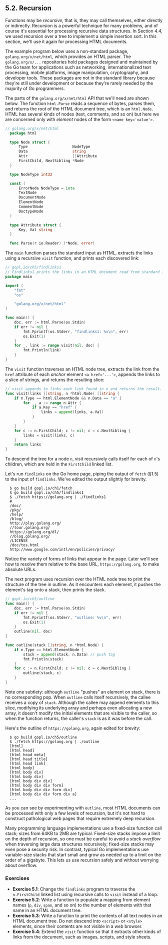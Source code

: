 ## 5.2. Recursion 

Functions may be *recursive*, that is, they may call themselves, either directly or indirectly. Recursion is a powerful technique for many problems, and of course it's essential for processing recursive data structures. In Section 4.4, we used recursion over a tree to implement a simple insertion sort. In this section, we'll use it again for processing HTML documents.

The example program below uses a non-standard package, `golang.org/x/net/html`, which provides an HTML parser. The `golang.org/x/...` repositories hold packages designed and maintained by the Go team for applications such as networking, internationalized text processing, mobile platforms, image manipulation, cryptography, and developer tools. These packages are not in the standard library because they're still under development or because they're rarely needed by the majority of Go programmers.

The parts of the `golang.org/x/net/html` API that we'll need are shown below. The function `html.Parse` reads a sequence of bytes, parses them, and returns the root of the HTML document tree, which is an `html.Node.` HTML has several kinds of nodes (text, comments, and so on) but here we are concerned only with *element* nodes of the form `<name key='value'>`.
```go
// golang.org/x/net/html
  package html

  type Node struct {
      Type                    NodeType
      Data                    string
      Attr                    []Attribute
      FirstChild, NextSibling *Node
  }

  type NodeType int32

  const (
      ErrorNode NodeType = iota
      TextNode
      DocumentNode
      ElementNode
      CommentNode
      DoctypeNode
  )

  type Attribute struct {
      Key, Val string
  }

  func Parse(r io.Reader) (*Node, error)
```

The `main` function parses the standard input as HTML, extracts the links using a recursive `visit` function, and prints each discovered link:
```go
// gopl.io/ch5/findlinks1
// Findlinks1 prints the links in an HTML document read from standard input.
package main

import (
	"fmt"
	"os"

	"golang.org/x/net/html"
)

func main() {
	doc, err := html.Parse(os.Stdin)
	if err != nil {
		fmt.Fprintf(os.Stderr, "findlinks1: %v\n", err)
		os.Exit(1)
	}
	for _, link := range visit(nil, doc) {
		fmt.Println(link)
	}
}
```
The `visit` function traverses an HTML node tree, extracts the link from the `href` attribute of each *anchor* element `<a href='...'>`, appends the links to a slice of strings, and returns the resulting slice:
```go
// visit appends to links each link found in n and returns the result.
func visit(links []string, n *html.Node) []string {
	if n.Type == html.ElementNode && n.Data == "a" {
		for _, a := range n.Attr {
			if a.Key == "href" {
				links = append(links, a.Val)
			}
		}
	}
	for c := n.FirstChild; c != nil; c = c.NextSibling {
		links = visit(links, c)
	}
	return links
}
```
To descend the tree for a node `n`, visit recursively calls itself for each of `n`'s children, which are held in the `FirstChild` linked list.  

Let's run `findlinks` on the Go home page, piping the output of `fetch` (§1.5) to the input of `findlinks`. We've edited the output slightly for brevity.

```
  $ go build gopl.io/ch1/fetch
  $ go build gopl.io/ch5/findlinks1
  $ ./fetch https://golang.org | ./findlinks1
  #
  /doc/
  /pkg/
  /help/
  /blog/
  http://play.golang.org/
  //tour.golang.org/
  https://golang.org/dl/
  //blog.golang.org/
  /LICENSE
  /doc/tos.html
  http://www.google.com/intl/en/policies/privacy/
```

Notice the variety of forms of links that appear in the page. Later we'll see how to resolve them relative to the base URL, `https://golang.org`, to make absolute URLs.

The next program uses recursion over the HTML node tree to print the structure of the tree in outline. As it encounters each element, it pushes the element's tag onto a stack, then prints the stack.
```go
// gopl.io/ch5/outline
func main() {
	doc, err := html.Parse(os.Stdin)
	if err != nil {
		fmt.Fprintf(os.Stderr, "outline: %v\n", err)
		os.Exit(1)
	}
	outline(nil, doc)
}

func outline(stack []string, n *html.Node) {
	if n.Type == html.ElementNode {
		stack = append(stack, n.Data) // push tag
		fmt.Println(stack)
	}
	for c := n.FirstChild; c != nil; c = c.NextSibling {
		outline(stack, c)
	}
}
```
Note one subtlety: although `outline` "pushes" an element on stack, there is no corresponding pop. When `outline` calls itself recursively, the callee receives a copy of `stack`. Although the callee may append elements to this slice, modifying its underlying array and perhaps even allocating a new array, it doesn't modify the initial elements that are visible to the caller, so when the function returns, the caller's `stack` is as it was before the call.

Here's the outline of `https://golang.org`, again edited for brevity:
```
  $ go build gopl.io/ch5/outline
  $ ./fetch https://golang.org | ./outline
  [html]
  [html head]
  [html head meta]
  [html head title]
  [html head link]
  [html body]
  [html body div]
  [html body div]
  [html body div div]
  [html body div div form]
  [html body div div form div]
  [html body div div form div a]
  ...
```

As you can see by experimenting with `outline`, most HTML documents can be processed with only a few levels of recursion, but it's not hard to construct pathological web pages that require extremely deep recursion.

Many programming language implementations use a fixed-size function call stack; sizes from 64KB to 2MB are typical. Fixed-size stacks impose a limit on the depth of recursion, so one must be careful to avoid a *stack overflow* when traversing large data structures recursively; fixed-size stacks may even pose a security risk. In contrast, typical Go implementations use variable-size stacks that start small and grow as needed up to a limit on the order of a gigabyte. This lets us use recursion safely and without worrying about overflow.

### Exercises
- **Exercise 5.1**: Change the `findlinks` program to traverse the `n.FirstChild` linked list using recursive calls to `visit` instead of a loop.
- **Exercise 5.2**: Write a function to populate a mapping from element names (`p`, `div`, `span`, and so on) to the number of elements with that name in an HTML document tree.
- **Exercise 5.3**: Write a function to print the contents of all text nodes in an HTML document tree. Do not descend into `<script>` or `<style>` elements, since their contents are not visible in a web browser.
- **Exercise 5.4**: Extend the `visit` function so that it extracts other kinds of links from the document, such as images, scripts, and style sheets.
